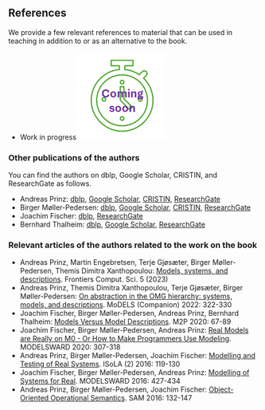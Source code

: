 ## References

We provide a few relevant references to material that can be used in teaching in addition to or as an alternative to the book.

* Work in progress
![work in progress](../../images/comingSoon.png "work in progress")

### Other publications of the authors
You can find the authors on dblp, Google Scholar, CRISTIN, and ResearchGate as follows.
* Andreas Prinz:          [dblp](https://dblp.uni-trier.de/pid/59/807.html), [Google Scholar](https://scholar.google.com/citations?user=IwpfSKUAAAAJ), [CRISTIN](https://wo.cristin.no/as/WebObjects/cristin.woa/wa/fres?sort=ar&pnr=1690&action=sok), [ResearchGate](https://www.researchgate.net/profile/Andreas-Prinz)
* Birger Møller-Pedersen: [dblp](https://dblp.uni-trier.de/pid/03/1262.html), [Google Scholar](https://scholar.google.com/citations?user=Gabhe2cAAAAJ), [CRISTIN](https://wo.cristin.no/as/WebObjects/cristin.woa/wa/fres?sort=ar&pnr=22927&la=no&action=sok), [ResearchGate](https://www.researchgate.net/profile/Birger-Moller-Pedersen)
* Joachim Fischer:        [dblp](https://dblp.uni-trier.de/pid/41/4643.html), [ResearchGate](https://www.researchgate.net/profile/Joachim-Fischer-5)
* Bernhard Thalheim:      [dblp](https://dblp.uni-trier.de/pid/t/BernhardThalheim.html), [Google Scholar](https://scholar.google.com/citations?user=lkH3h9gAAAAJ), [ResearchGate](https://www.researchgate.net/profile/Bernhard-Thalheim)

### Relevant articles of the authors related to the work on the book
* Andreas Prinz, Martin Engebretsen, Terje Gjøsæter, Birger Møller-Pedersen, Themis Dimitra Xanthopoulou:
[Models, systems, and descriptions](https://www.frontiersin.org/journals/computer-science/articles/10.3389/fcomp.2023.1031807/full). Frontiers Comput. Sci. 5 (2023)
* Andreas Prinz, Themis Dimitra Xanthopoulou, Terje Gjøsæter, Birger Møller-Pedersen:
[On abstraction in the OMG hierarchy: systems, models, and descriptions](https://dl.acm.org/doi/pdf/10.1145/3550356.3561573). MoDELS (Companion) 2022: 322-330
* Joachim Fischer, Birger Møller-Pedersen, Andreas Prinz, Bernhard Thalheim:
[Models Versus Model Descriptions](https://www.duo.uio.no/bitstream/handle/10852/85883/Models_and_Descriptions.pdf?sequence=2). M2P 2020: 67-89
* Joachim Fischer, Birger Møller-Pedersen, Andreas Prinz:
[Real Models are Really on M0 - Or How to Make Programmers Use Modeling](https://uia.brage.unit.no/uia-xmlui/bitstream/handle/11250/2740228/Prinz.pdf?sequence=5). MODELSWARD 2020: 307-318
* Andreas Prinz, Birger Møller-Pedersen, Joachim Fischer:
[Modelling and Testing of Real Systems](https://link.springer.com/chapter/10.1007/978-3-319-47169-3_9). ISoLA (2) 2016: 119-130
* Joachim Fischer, Birger Møller-Pedersen, Andreas Prinz:
[Modelling of Systems for Real](https://ieeexplore.ieee.org/iel7/7947074/7954331/07954390.pdf). MODELSWARD 2016: 427-434
* Andreas Prinz, Birger Møller-Pedersen, Joachim Fischer:
[Object-Oriented Operational Semantics](https://link.springer.com/chapter/10.1007/978-3-319-46613-2_9). SAM 2016: 132-147
